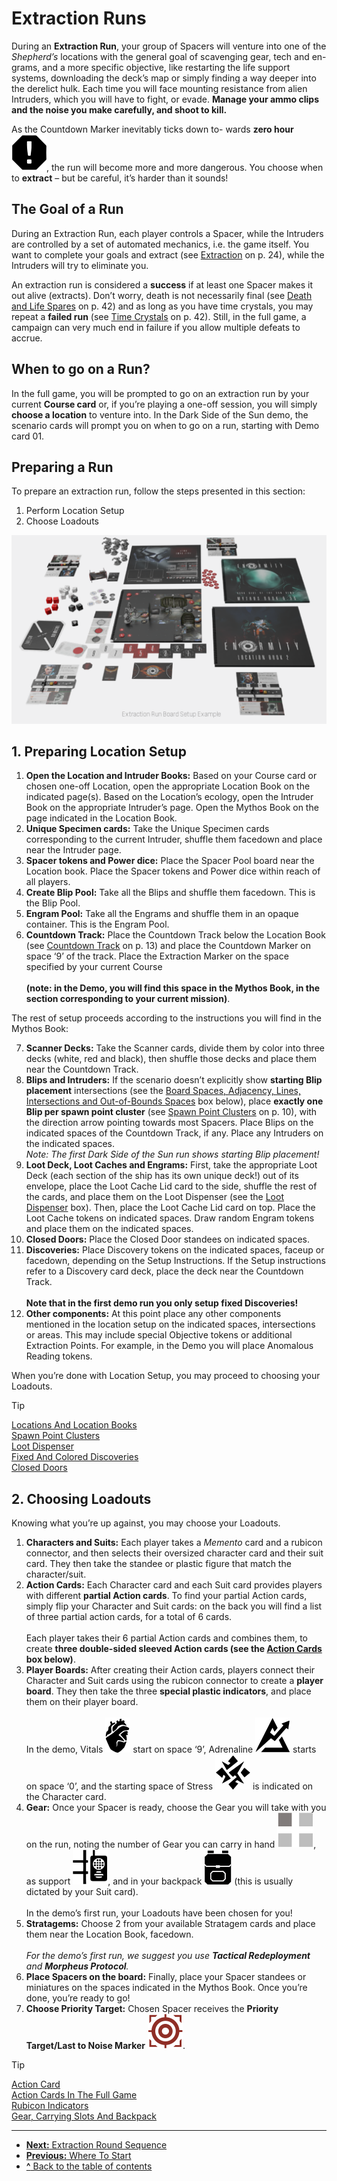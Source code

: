 # Extraction Runs

During an **Extraction Run**, your group of Spacers
will venture into one of the *Shepherd’s* locations with
the general goal of scavenging gear, tech and en-
grams, and a more specific objective, like restarting
the life support systems, downloading the deck’s
map or simply finding a way deeper into the derelict
hulk. Each time you will face mounting resistance
from alien Intruders, which you will have to fight,
or evade. **Manage your ammo clips and the noise
you make carefully, and shoot to kill.**

As the Countdown Marker inevitably ticks down to-
wards **zero hour ![Zero Hour Icon](svg/icon-zero-hour.svg)**, the run will become more and
more dangerous. You choose when to **extract** – but
be careful, it’s harder than it sounds!

## The Goal of a Run

During an Extraction Run, each player controls
a Spacer, while the Intruders are controlled by a set
of automated mechanics, i.e. the game itself.
You want to complete your goals and extract (see
[Extraction](extraction.md) on p. 24), while the Intruders will try
to eliminate you.

An extraction run is considered a **success** if at least
one Spacer makes it out alive (extracts). Don’t worry,
death is not necessarily final (see [Death and Life Spares](other-rules.md#death-and-life-spares)
on p. 42) and as long as you have time crystals, you
may repeat a **failed run** (see [Time Crystals](other-rules.md#time-crystals) on p. 42).
Still, in the full game, a campaign can very much end
in failure if you allow multiple defeats to accrue.

## When to go on a Run?

In the full game, you will be prompted to go on an
extraction run by your current **Course card** or, if
you’re playing a one-off session, you will simply
**choose a location** to venture into. In the Dark Side
of the Sun demo, the scenario cards will prompt you
on when to go on a run, starting with Demo card 01.

## Preparing a Run

To prepare an extraction run, follow the steps
presented in this section:

1. Perform Location Setup
2. Choose Loadouts

![Extraction Run Board Setup Example](img/setup-example.png)

## 1. Preparing Location Setup

1. **Open the Location and Intruder Books:** Based on
your Course card or chosen one-off Location, open
the appropriate Location Book on the indicated
page(s). Based on the Location’s ecology, open the
Intruder Book on the appropriate Intruder’s page.
Open the Mythos Book on the page indicated in the
Location Book.
2. **Unique Specimen cards:** Take the Unique
Specimen cards corresponding to the current
Intruder, shuffle them facedown and place near
the Intruder page.
3. **Spacer tokens and Power dice:** Place the Spacer
Pool board near the Location book. Place the Spacer
tokens and Power dice within reach of all players.
4. **Create Blip Pool:** Take all the Blips and shuffle
them facedown. This is the Blip Pool.
5. **Engram Pool:** Take all the Engrams and shuffle
them in an opaque container. This is the Engram Pool.
6. **Countdown Track:** Place the Countdown Track
  below the Location Book (see [Countdown Track](countdown-track.md) on
  p. 13) and place the Countdown Marker on space
  ‘9’ of the track. Place the Extraction Marker on the
  space specified by your current Course<br>  
  **(note: in the Demo, you will find this space in the
  Mythos Book, in the section corresponding
  to your current mission)**.
  
The rest of setup proceeds according to the instructions you will find in the Mythos Book:

7. **Scanner Decks:** Take the Scanner cards, divide
them by color into three decks (white, red and black),
then shuffle those decks and place them near the
Countdown Track.
8. **Blips and Intruders:** If the scenario doesn’t explicitly show **starting Blip placement** intersections
(see the [Board Spaces, Adjacency, Lines, Intersections and Out-of-Bounds Spaces](board-spaces-adjacency-lines-intersections-and-out-of-bounds-spaces.md) box below), place
**exactly one Blip per spawn point cluster** (see
[Spawn Point Clusters](spawn-point-clusters.md) on p. 10), with the direction
arrow pointing towards most Spacers. Place Blips
on the indicated spaces of the Countdown Track,
if any. Place any Intruders on the indicated spaces.  
*Note: The first Dark Side of the Sun run shows starting Blip
placement!*
9. **Loot Deck, Loot Caches and Engrams:** First,
take the appropriate Loot Deck (each section of the
ship has its own unique deck!) out of its envelope,
place the Loot Cache Lid card to the side, shuffle the
rest of the cards, and place them on the Loot Dispenser (see the [Loot Dispenser](loot-dispenser.md) box). Then, place the
Loot Cache Lid card on top. Place the Loot Cache
tokens on indicated spaces. Draw random Engram
tokens and place them on the indicated spaces.
10. **Closed Doors:** Place the Closed Door standees
on indicated spaces.
11. **Discoveries:** Place Discovery tokens on the
indicated spaces, faceup or facedown, depending
on the Setup Instructions. If the Setup instructions
refer to a Discovery card deck, place the deck near
the Countdown Track.<br>  
**Note that in the first demo run you only setup
fixed Discoveries!**
12. **Other components:** At this point place any other components mentioned in the location setup on
the indicated spaces, intersections or areas. This
may include special Objective tokens or additional
Extraction Points. For example, in the Demo you will
place Anomalous Reading tokens.

When you’re done with Location Setup, you may
proceed to choosing your Loadouts.

> [!TIP]  
> [Locations And Location Books](locations-and-location-books.md)  
> [Spawn Point Clusters](spawn-point-clusters.md)  
> [Loot Dispenser](loot-dispenser.md)  
> [Fixed And Colored Discoveries](fixed-and-colored-discoveries.md)  
> [Closed Doors](closed-doors.md)

## 2. Choosing Loadouts

Knowing what you’re up against, you may choose
your Loadouts.

1. **Characters and Suits:** Each player takes a *Memento* card and a rubicon connector, and then selects their oversized character card and their suit
card. They then take the standee or plastic figure
that match the character/suit.
2. **Action Cards:** Each Character card and each Suit
card provides players with different **partial Action
cards**. To find your partial Action cards, simply flip
your Character and Suit cards: on the back you will
find a list of three partial action cards, for a total of
6 cards.<br>  
Each player takes their 6 partial Action cards and
combines them, to create **three double-sided
sleeved Action cards (see the [Action Cards](action-card.md) box
below)**.
3. **Player Boards:** After creating their Action cards,
players connect their Character and Suit cards using the rubicon connector to create a **player board**.
They then take the three **special plastic indicators**, and place them on their player board.<br>  
In the demo, Vitals ![Vitals Icon](svg/icon-vitals.svg) start on space ‘9’, Adrenaline ![Adrenaline Icon](svg/icon-adrenaline.svg) 
starts on space ‘0’, and the starting space of
Stress ![Stress Icon](svg/icon-stress.svg) is indicated on the Character card.
4. **Gear:** Once your Spacer is ready, choose the
Gear you will take with you on the run, noting the
number of Gear you can carry in hand ![Hand Slots Icon](svg/icon-hand-slots.svg), as support ![Slots Icon](svg/icon-slots.svg "Slots"), and in your backpack ![Backpack Icon](svg/icon-backpack.svg "Slots") (this is usually dictated by your Suit card).<br>  
In the demo’s first run, your Loadouts have been
chosen for you!
5. **Stratagems:** Choose 2 from your available Stratagem cards and place them near the Location Book,
facedown.<br>  
*For the demo’s first run, we suggest you use **Tactical Redeployment** and **Morpheus Protocol**.*
6. **Place Spacers on the board:** Finally, place your
Spacer standees or miniatures on the spaces indicated in the Mythos Book. Once you’re done, you’re
ready to go!
7. **Choose Priority Target:** Chosen Spacer receives
the **Priority Target/Last to Noise Marker** ![Priority Target Icon](svg/icon-target.svg).

> [!TIP]  
> [Action Card](action-card.md)  
> [Action Cards In The Full Game](action-cards-in-the-full-game.md)  
> [Rubicon Indicators](rubicon-indicators.md)  
> [Gear, Carrying Slots And Backpack](gear-carrying-slots-and-backpack.md)

---
- [**Next:** Extraction Round Sequence](extraction-round-sequence.md)
- [**Previous:** Where To Start](where-to-start.md)
- [**^** Back to the table of contents](README.md)